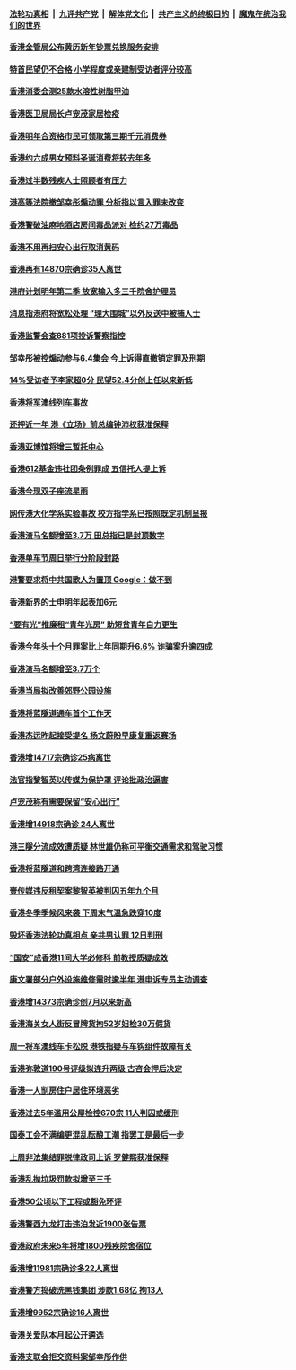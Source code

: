 ####  [法轮功真相](../../../../basic/blob/master/README.md?t=12171502) &nbsp;|&nbsp; [九评共产党](../../../../9ping.md/blob/master/README.md?t=12171502) &nbsp;|&nbsp; [解体党文化](../../../../jtdwh.md/blob/master/README.md?t=12171502)  &nbsp;|&nbsp; [共产主义的终极目的](../../../../gczydzjmd.md/blob/master/README.md?t=12171502) &nbsp;|&nbsp; [魔鬼在统治我们的世界](../../../../mgztzwmdsj.md/blob/master/README.md?t=12171502) 

#### [香港金管局公布黄历新年钞票兑换服务安排](../pages/nsc415/n13885856.md?t=12171502) 

#### [特首民望仍不合格 小学程度或亲建制受访者评分较高](../pages/nsc415/n13885847.md?t=12171502) 

#### [香港消委会测25款水溶性树脂甲油](../pages/nsc415/n13885841.md?t=12171502) 

#### [香港医卫局局长卢宠茂家居检疫](../pages/nsc415/n13885833.md?t=12171502) 

#### [香港明年合资格市民可领取第三期千元消费券](../pages/nsc415/n13885823.md?t=12171502) 

#### [香港约六成男女预料圣诞消费将较去年多](../pages/nsc415/n13885816.md?t=12171502) 

#### [香港过半数残疾人士照顾者有压力](../pages/nsc415/n13885818.md?t=12171502) 

#### [港高等法院撤邹幸彤煽动罪 分析指以言入罪未改变](../pages/nsc415/n13885044.md?t=12171502) 

#### [香港警破油麻地酒店房间毒品派对 检约27万毒品](../pages/nsc415/n13885039.md?t=12171502) 

#### [香港不用再扫安心出行取消黄码](../pages/nsc415/n13885025.md?t=12171502) 

#### [香港再有14870宗确诊35人离世](../pages/nsc415/n13885020.md?t=12171502) 

#### [港府计划明年第二季 放宽输入多三千院舍护理员](../pages/nsc415/n13885015.md?t=12171502) 

#### [消息指港府将宽松处理 “理大围城”以外反送中被捕人士](../pages/nsc415/n13885011.md?t=12171502) 

#### [香港监警会查881项投诉警察指控](../pages/nsc415/n13885006.md?t=12171502) 

#### [邹幸彤被控煽动参与6.4集会 今上诉得直撤销定罪及刑期](../pages/nsc415/n13884680.md?t=12171502) 

#### [14%受访者予李家超0分 民望52.4分创上任以来新低](../pages/nsc415/n13884253.md?t=12171502) 

#### [香港将军澳线列车事故](../pages/nsc415/n13884251.md?t=12171502) 

#### [还押近一年 港《立场》前总编钟沛权获准保释](../pages/nsc415/n13884247.md?t=12171502) 

#### [香港亚博馆将增三暂托中心](../pages/nsc415/n13884241.md?t=12171502) 

#### [香港612基金违社团条例罪成 五信托人提上诉](../pages/nsc415/n13884237.md?t=12171502) 

#### [香港今现双子座流星雨](../pages/nsc415/n13884233.md?t=12171502) 

#### [网传港大化学系实验事故 校方指学系已按照既定机制呈报](../pages/nsc415/n13884229.md?t=12171502) 

#### [香港渣马名额增至3.7万 田总指已是封顶数字](../pages/nsc415/n13884227.md?t=12171502) 

#### [香港单车节周日举行分阶段封路](../pages/nsc415/n13884222.md?t=12171502) 

#### [港警要求将中共国歌人为置顶  Google：做不到](../pages/nsc415/n13883722.md?t=12171502) 

#### [香港新界的士申明年起表加6元](../pages/nsc415/n13883613.md?t=12171502) 

#### [“要有光”推廉租“青年光房” 助短贫青年自力更生](../pages/nsc415/n13883607.md?t=12171502) 

#### [香港今年头十个月罪案比上年同期升6.6% 诈骗案升逾四成](../pages/nsc415/n13883602.md?t=12171502) 

#### [香港渣马名额增至3.7万个](../pages/nsc415/n13883591.md?t=12171502) 

#### [香港当局拟改善郊野公园设施](../pages/nsc415/n13883583.md?t=12171502) 

#### [香港将蓝隧道通车首个工作天](../pages/nsc415/n13883573.md?t=12171502) 

#### [香港杰运昨起接受提名 杨文蔚盼早康复重返赛场](../pages/nsc415/n13883570.md?t=12171502) 

#### [香港增14717宗确诊25病离世](../pages/nsc415/n13883559.md?t=12171502) 

#### [法官指黎智英以传媒为保护罩 评论批政治逼害](../pages/nsc415/n13883212.md?t=12171502) 

#### [卢宠茂称有需要保留“安心出行”](../pages/nsc415/n13882895.md?t=12171502) 

#### [香港增14918宗确诊 24人离世](../pages/nsc415/n13882894.md?t=12171502) 

#### [港三隧分流成效遭质疑 林世雄仍称可平衡交通需求和驾驶习惯](../pages/nsc415/n13882889.md?t=12171502) 

#### [香港将蓝隧道和跨湾连接路开通](../pages/nsc415/n13882872.md?t=12171502) 

#### [壹传媒违反租契案黎智英被判囚五年九个月](../pages/nsc415/n13882870.md?t=12171502) 

#### [香港冬季季候风来袭 下周末气温急跌穿10度](../pages/nsc415/n13882866.md?t=12171502) 

#### [毁坏香港法轮功真相点 亲共男认罪 12日判刑](../pages/nsc415/n13881982.md?t=12171502) 

#### [“国安”成香港11间大学必修科 前教授质疑成效](../pages/nsc415/n13881486.md?t=12171502) 

#### [康文署部分户外设施维修需时逾半年 港申诉专员主动调查](../pages/nsc415/n13881206.md?t=12171502) 

#### [香港增14373宗确诊创7月以来新高](../pages/nsc415/n13881195.md?t=12171502) 

#### [香港海关女人街反冒牌货拘52岁妇检30万假货](../pages/nsc415/n13881193.md?t=12171502) 

#### [周一将军澳线车卡松脱 港铁指疑与车钩组件故障有关](../pages/nsc415/n13881187.md?t=12171502) 

#### [香港弥敦道190号评级拟连升两级 古咨会押后决定](../pages/nsc415/n13881181.md?t=12171502) 

#### [香港一人㓥房住户居住环境恶劣](../pages/nsc415/n13881173.md?t=12171502) 

#### [香港过去5年滥用公屋检控670宗 11人判囚或缓刑](../pages/nsc415/n13880522.md?t=12171502) 

#### [国泰工会不满编更混乱酝酿工潮 指罢工是最后一步](../pages/nsc415/n13880517.md?t=12171502) 

#### [上周非法集结罪脱律政司上诉 罗健熙获准保释](../pages/nsc415/n13880512.md?t=12171502) 

#### [香港乱抛垃圾罚款拟增至三千](../pages/nsc415/n13880498.md?t=12171502) 

#### [香港50公顷以下工程或豁免环评](../pages/nsc415/n13880483.md?t=12171502) 

#### [香港警西九龙打击违泊发近1900张告票](../pages/nsc415/n13880477.md?t=12171502) 

#### [香港政府未来5年将增1800残疾院舍宿位](../pages/nsc415/n13880473.md?t=12171502) 

#### [香港增11981宗确诊多22人离世](../pages/nsc415/n13880439.md?t=12171502) 

#### [香港警方捣破洗黑钱集团 涉款1.68亿 拘13人](../pages/nsc415/n13879777.md?t=12171502) 

#### [香港增9952宗确诊16人离世](../pages/nsc415/n13879775.md?t=12171502) 

#### [香港关爱队本月起公开遴选](../pages/nsc415/n13879772.md?t=12171502) 

#### [香港支联会拒交资料案邹幸彤作供](../pages/nsc415/n13879761.md?t=12171502) 

